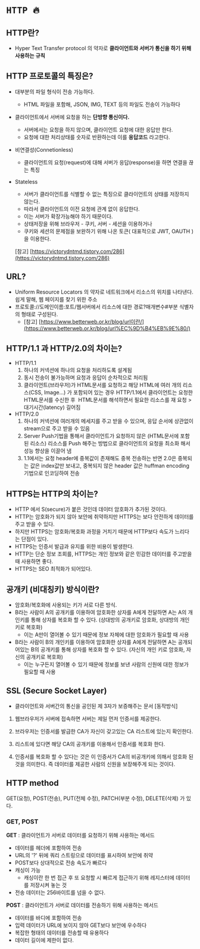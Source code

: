 # `HTTP 🔥`

## HTTP란?
  - Hyper Text Transfer protocol 의 약자로 **클라이언트와 서버가 통신을 하기 위해 사용하는 규칙**
## HTTP 프로토콜의 특징은?
  - 대부분의 파일 형식이 전송 가능하다.
      - HTML 파일을 포함해, JSON, IMG, TEXT 등의 파일도 전송이 가능하다
  - 클라이언트에서 서버에 요청을 하는 **단방향 통신이다.**
      - 서버에서는 요청을 하지 않으며, 클라이언트 요청에 대한 응답만 한다.
      - 요청에 대한 처리상태를 숫자로 반환하는데 이를 **응답코드** 라고한다.
  - 비연결성(Connetionless)
      - 클라이언트의 요청(request)에 대해 서버가 응답(response)을 하면 연결을 끊는 특징
  - Stateless
      - 서버가 클라이언트를 식별할 수 없는 특징으로 클라이언트의 상태를 저장하지 않는다.
      - 따라서 클라이언트의 이전 요청에 관계 없이 응답한다.
      - 이는 서버가 확장가능해야 하기 때문이다.
      - 상태저장을 위해 브라우저 - 쿠키, 서버 - 세션을 이용하거나
      - 쿠키와 세션의 문제점을 보완하기 위해 나온 토큰( 대표적으로 JWT, OAUTH )을 이용한다.
      
      [참고] [https://victorydntmd.tistory.com/286](https://victorydntmd.tistory.com/286)
        
## URL?
  - Uniform Resource Locators 의 약자로 네트워크에서 리소스의 위치를 나타낸다. 쉽게 말해, 웹 페이지를 찾기 위한 주소
  - 프로토콜://도메인이름:포트/웹서버에서 리소스에 대한 경로?매개변수#부분 식별자 의 형태로 구성된다.
      - [참고] [https://www.betterweb.or.kr/blog/url이란/](https://www.betterweb.or.kr/blog/url%EC%9D%B4%EB%9E%80/)
## HTTP/1.1 과 HTTP/2.0의 차이는?
  - HTTP/1.1
      1. 하나의 커넥션에 하나의 요청을 처리하도록 설계됨
      2. 동시 전송이 불가능하며 요청과 응답이 순차적으로 처리됨
      3. 클라이언트(브라우저)가 HTML문서를 요청하고 해당 HTML에 여러 개의 리소스(CSS, Image...) 가 포함되어 있는 경우 HTTP/1.1에서 클라이언트는 요청한 HTML문서를 수신한 후  HTML문서를 해석하면서 필요한 리소스를 재 요청 > 대기시간(latency) 길어짐
  - HTTP/2.0
      1. 하나의 커넥션에 여러개의 메세지를 주고 받을 수 있으며, 응답 순서에 상관없이 stream으로 주고 받을 수 있음 
      2. Server Push기법을 통해서 클라이언트가 요청하지 않은 (HTML문서에 포함된 리소스) 리소스를 Push 해주는 방법으로 클라이언트의 요청을 최소화 해서 성능 향상을 이끌어 냄
      3. 1.1에서는 요청 header에 중복값이 존재해도 중복 전송하는 반면 2.0은 중복되는 값은 index값만 보내고, 중복되지 않은 header 값은 huffman encoding 기법으로 인코딩하여 전송 
## HTTPS는 HTTP의 차이는?
  - HTTP 에서 S(secure)가 붙은 것인데 데이터 암호화가 추가된 것이다.
  - HTTP는 암호화가 되지 않아 보안에 취약하지만 HTTPS는 보다 안전하게 데이터를 주고 받을 수 있다.
  - 하지만 HTTPS는 암호화/복호화 과정을 거치기 때문에 HTTP보다 속도가 느리다는 단점이 있다.
  - HTTPS는 인증서 발급과 유지를 위한 비용이 발생한다.
  - HTTP는 단순 정보 조회를, HTTPS는 개인 정보와 같은 민감한 데이터를 주고받을 때 사용하면 좋다.
  - HTTPS는 SEO 최적화가 되어있다.
## 공개키 (비대칭키) 방식이란?
  - 암호화/복호화에 사용되는 키가 서로 다른 방식.
  - B라는 사람이 A의 공개키를 이용하여 암호화한 상자를 A에게 전달하면 A는 A의 개인키를 통해 상자를 복호화 할 수 있다. (상대방의 공개키로 암호화, 상대방의 개인키로 복호화)
      - 이는 A만이 열어볼 수 있기 때문에 정보 자체에 대한 암호화가 필요할 때 사용
  - B라는 사람이 B의 개인키를 이용하여 암호화한 상자를 A에게 전달하면 A는 공개되어있는 B의 공개키를 통해 상자를 복호화 할 수 있다. (자신의 개인 키로 암호화, 자신의 공개키로 복호화)
      - 이는 누구든지 열어볼 수 있기 때문에 정보를 보낸 사람의 신원에 대한 정보가 필요할 때 사용

## SSL (Secure Socket Layer)
+ 클라이언트와 서버간의 통신을 공인된 제 3자가 보증해주는 문서
[동작방식]

1. 웹브라우저가 서버에 접속하면 서버는 제일 먼저 인증서를 제공한다.

2. 브라우저는 인증서를 발급한 CA가 자신이 갖고있는 CA 리스트에 있는지 확인한다.

3. 리스트에 있다면 해당 CA의 공개키를 이용해서 인증서를 복호화 한다.

4. 인증서를 복호화 할 수 있다는 것은 이 인증서가 CA의 비공개키에 의해서 암호화 된 것을 의미한다. 즉 데이터를 제공한 사람의 신원을 보장해주게 되는 것이다.

## HTTP method
GET(요청), POST(전송), PUT(전체 수정), PATCH(부분 수정), DELETE(삭제) 가 있다.

### GET, POST
**GET** : 클라이언트가 서버로 데이터를 요청하기 위해 사용하는 메서드
+ 데이터를 헤더에 포함하여 전송
+ URL의 '?' 뒤에 쿼리 스트링으로 데이터를 표시하여 보안에 취약
+ POST보다 상대적으로 전송 속도가 빠르다
+ 캐싱이 가능
  + 캐싱이란 한 번 접근 후 또 요청할 시 빠르게 접근하기 위해 레지스터에 데이터를 저장시켜 놓는 것
+ 전송 데이터는 256바이트를 넘을 수 없다.

**POST** : 클라이언트가 서버로 데이터를 전송하기 위해 사용하는 메서드
+ 데이터를 바디에 포함하여 전송
+ 입력 데이터가 URL에 보이지 않아 GET보다 보안에 우수하다
+ 복잡한 형태의 데이터를 전송할 때 유용하다
+ 데이터 길이에 제한이 없다.


